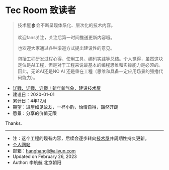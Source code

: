 # Tec Room  致读者

> 技术屋🏠会不断呈现体系化、层次化的技术内容。
>
> 欢迎fans关注，关注后第一时间推送更新内容哦。
>
> 也欢迎大家通过各种渠道方式提出建设性的意见。
>
> 包括工程研发过程心得、使用工具、编码实践等总结。个人觉得，虽然这块定位是AI工程，但是对于工程来说最基本的编程思维和实操能力是必须的。因此，无论AI还是NO AI 还是重在工程（思维和具备一定应用场景的强撸代码能力）。

- [详戳、详戳、详戳！新年新气象，建设技术屋](https://wiki.lihanghang.top/)
- 建设日：2020-01-01
- 累计日：4年12月
- 期望：进屋如见故友，一杯小酌，怡情自得，豁然开朗
- 愿景：分享的价值无限

Thanks.

<!-- ## 编程书籍推荐

- 《流畅的Python》  主要是编程的语法内容等   
- 《编写可读代码的艺术》 编码规范等 
- 《[python3 cookbook](https://python3-cookbook.readthedocs.io/zh_CN/latest/index.html)》 python进阶知识，深入python原理等 
- 《[python 进阶](https://docs.pythontab.com/interpy/#python)》  深入python语法等  
- 《[编写高质量代码改善 Python 程序的 91 个建议](https://l1nwatch.gitbook.io/writing_solid_python_code_gitbook/di-1-zhang-yin-lun)》  -->

<!-- ## AI书籍推荐
> 列举一些AI领域我个人使用的书籍，大方向是机器学习、深度学习具体一点就是NLP、知识图谱等。
### 机器学习类
- 《机器学习》周志华 图文并茂，提纲挈领
- 《统计学习方法 第二版》李航 偏数学理论，硬核干货

## 工具
> 工程强调效率，有意识借助工具来提升效率很有必要。
- 
## 代码风格
- [编写优雅代码](https://www.kancloud.cn/kancloud/sina-boot-camp/content/%E7%BC%96%E5%86%99%E4%BC%98%E9%9B%85%E4%BB%A3%E7%A0%81.md)
## 环境部署
- 《Docker从入门到实践》Docker工具学习  
  + [笔记总结](http://naotu.baidu.com/file/339d9e188959763fdd324e2b01faca66?token=ed8427e091fed5e8)

----
## AI开发工程师之路🦌
> 方法论总结
- [AI研发工程师成长指南](https://mp.weixin.qq.com/s/Ni7rwT6bOW7ny_-tGZGOiA)
- [技术成长](http://blog.2baxb.me/archives/1578)
> 自然语言处理应用实践
- [NLP理论与实践](http://naotu.baidu.com/file/d03df875f9cfc487c8ab0b0749f3f521?token=3a6ae390bb328293)
> 知识图谱工程实践
-  -->

---

- 注：这个工程的现有内容，后续会逐步转向[技术屋](https://wiki.lihanghang.top/)并周期性持久更新。
- [个人网站](https://lihanghang.top/)
- 邮箱：hanghangli@aliyun.com
- Updated on February 26, 2023
- Author: 李航航 北京朝阳

